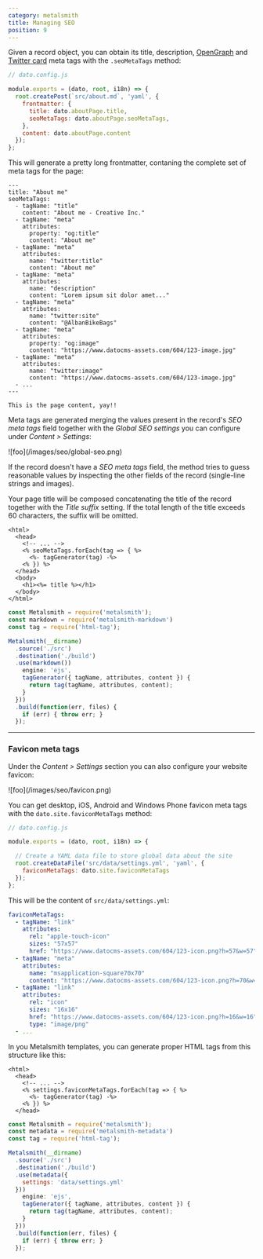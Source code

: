 ```yaml
---
category: metalsmith
title: Managing SEO
position: 9
---
```


Given a record object, you can obtain its title, description, [OpenGraph](http://ogp.me/) and [Twitter card](https://dev.twitter.com/cards/overview) meta tags with the `.seoMetaTags` method:

```javascript
// dato.config.js

module.exports = (dato, root, i18n) => {
  root.createPost(`src/about.md`, 'yaml', {
    frontmatter: {
      title: dato.aboutPage.title,
      seoMetaTags: dato.aboutPage.seoMetaTags,
    },
    content: dato.aboutPage.content
  });
};
```

This will generate a pretty long frontmatter, contaning the complete set of meta tags for the page:

```
---
title: "About me"
seoMetaTags:
  - tagName: "title"
    content: "About me - Creative Inc."
  - tagName: "meta"
    attributes:
      property: "og:title"
      content: "About me"
  - tagName: "meta"
    attributes:
      name: "twitter:title"
      content: "About me"
  - tagName: "meta"
    attributes:
      name: "description"
      content: "Lorem ipsum sit dolor amet..."
  - tagName: "meta"
    attributes:
      name: "twitter:site"
      content: "@AlbanBikeBags"
  - tagName: "meta"
    attributes:
      property: "og:image"
      content: "https://www.datocms-assets.com/604/123-image.jpg"
  - tagName: "meta"
    attributes:
      name: "twitter:image"
      content: "https://www.datocms-assets.com/604/123-image.jpg"
  - ...
---

This is the page content, yay!!
```

Meta tags are generated merging the values present in the record's *SEO meta tags* field together with the *Global SEO settings* you can configure under *Content > Settings*:

<div class="smaller">
  ![foo](/images/seo/global-seo.png)
</div>

If the record doesn't have a *SEO meta tags* field, the method tries to guess reasonable values by inspecting the other fields of the record (single-line strings and images).

Your page title will be composed concatenating the title of the record together with the *Title suffix* setting. If the total length of the title exceeds 60 characters, the suffix will be omitted.


```erb
<html>
  <head>
    <!-- ... -->
    <% seoMetaTags.forEach(tag => { %>
      <%- tagGenerator(tag) -%>
    <% }) %>
  </head>
  <body>
    <h1><%= title %></h1>
  </body>
</html>
```


```javascript
const Metalsmith = require('metalsmith');
const markdown = require('metalsmith-markdown')
const tag = require('html-tag');

Metalsmith(__dirname)
  .source('./src')
  .destination('./build')
  .use(markdown())
    engine: 'ejs',
    tagGenerator({ tagName, attributes, content }) {
      return tag(tagName, attributes, content);
    }
  }))
  .build(function(err, files) {
    if (err) { throw err; }
  });
```

---

### Favicon meta tags

Under the *Content > Settings* section you can also configure your website favicon:

<div class="smaller">
  ![foo](/images/seo/favicon.png)
</div>

You can get desktop, iOS, Android and Windows Phone favicon meta tags with the `dato.site.faviconMetaTags` method:

```javascript
// dato.config.js

module.exports = (dato, root, i18n) => {

  // Create a YAML data file to store global data about the site
  root.createDataFile('src/data/settings.yml', 'yaml', {
    faviconMetaTags: dato.site.faviconMetaTags
  });
};
```

This will be the content of `src/data/settings.yml`:

```yaml
faviconMetaTags:
  - tagName: "link"
    attributes:
      rel: "apple-touch-icon"
      sizes: "57x57"
      href: "https://www.datocms-assets.com/604/123-icon.png?h=57&w=57"
  - tagName: "meta"
    attributes:
      name: "msapplication-square70x70"
      content: "https://www.datocms-assets.com/604/123-icon.png?h=70&w=70"
  - tagName: "link"
    attributes:
      rel: "icon"
      sizes: "16x16"
      href: "https://www.datocms-assets.com/604/123-icon.png?h=16&w=16"
      type: "image/png"
  - ...
```

In you Metalsmith templates, you can generate proper HTML tags from this structure like this:

```erb
<html>
  <head>
    <!-- ... -->
    <% settings.faviconMetaTags.forEach(tag => { %>
      <%- tagGenerator(tag) -%>
    <% }) %>
  </head>
```


```javascript
const Metalsmith = require('metalsmith');
const metadata = require('metalsmith-metadata')
const tag = require('html-tag');

Metalsmith(__dirname)
  .source('./src')
  .destination('./build')
  .use(metadata({
    settings: 'data/settings.yml'
  }))
    engine: 'ejs',
    tagGenerator({ tagName, attributes, content }) {
      return tag(tagName, attributes, content);
    }
  }))
  .build(function(err, files) {
    if (err) { throw err; }
  });
```
